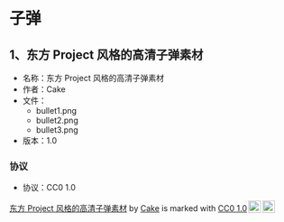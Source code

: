 # 子弹

## 1、东方 Project 风格的高清子弹素材

* 名称：东方 Project 风格的高清子弹素材  
* 作者：Cake  
* 文件：  
    * bullet1.png  
    * bullet2.png  
    * bullet3.png  
* 版本：1.0  

### 协议

* 协议：CC0 1.0

<p xmlns:cc="http://creativecommons.org/ns#" xmlns:dct="http://purl.org/dc/terms/"><a property="dct:title" rel="cc:attributionURL" href="https://github.com/Legacy-LuaSTG-Engine/Community-Creations/tree/main/assets/cake/bullet">东方 Project 风格的高清子弹素材</a> by <a rel="cc:attributionURL dct:creator" property="cc:attributionName" href="https://github.com/CKTtari">Cake</a> is marked with <a href="https://creativecommons.org/publicdomain/zero/1.0/?ref=chooser-v1" target="_blank" rel="license noopener noreferrer" style="display:inline-block;">CC0 1.0<img style="height:22px!important;margin-left:3px;vertical-align:text-bottom;" src="https://mirrors.creativecommons.org/presskit/icons/cc.svg?ref=chooser-v1" alt=""><img style="height:22px!important;margin-left:3px;vertical-align:text-bottom;" src="https://mirrors.creativecommons.org/presskit/icons/zero.svg?ref=chooser-v1" alt=""></a></p>
